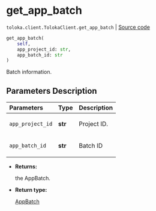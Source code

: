 # get_app_batch
`toloka.client.TolokaClient.get_app_batch` | [Source code](https://github.com/Toloka/toloka-kit/blob/v0.1.25/src/client/__init__.py#L44)

```python
get_app_batch(
    self,
    app_project_id: str,
    app_batch_id: str
)
```

Batch information.

## Parameters Description

| Parameters | Type | Description |
| :----------| :----| :-----------|
`app_project_id`|**str**|<p>Project ID.</p>
`app_batch_id`|**str**|<p>Batch ID</p>

* **Returns:**

  the AppBatch.

* **Return type:**

  [AppBatch](toloka.client.app.AppBatch.md)
